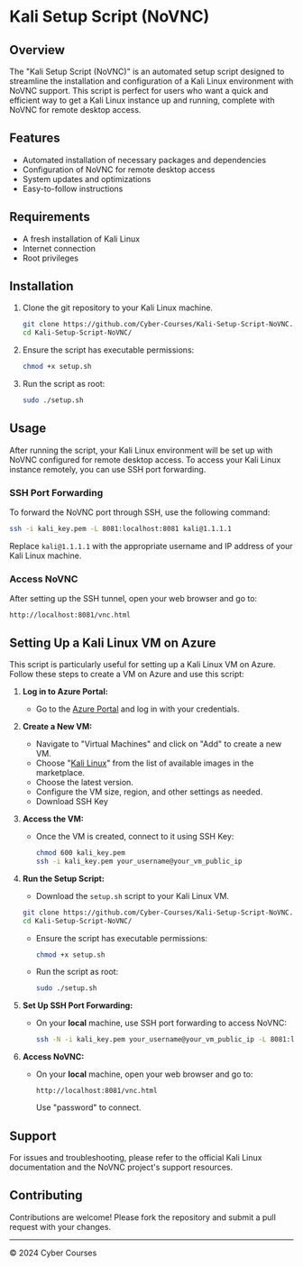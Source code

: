# Kali Setup Script (NoVNC)

## Overview

The "Kali Setup Script (NoVNC)" is an automated setup script designed to streamline the installation and configuration of a Kali Linux environment with NoVNC support. This script is perfect for users who want a quick and efficient way to get a Kali Linux instance up and running, complete with NoVNC for remote desktop access.

## Features

- Automated installation of necessary packages and dependencies
- Configuration of NoVNC for remote desktop access
- System updates and optimizations
- Easy-to-follow instructions

## Requirements

- A fresh installation of Kali Linux
- Internet connection
- Root privileges

## Installation

1. Clone the git repository to your Kali Linux machine.
    ```bash
    git clone https://github.com/Cyber-Courses/Kali-Setup-Script-NoVNC.git
    cd Kali-Setup-Script-NoVNC/
    ```
2. Ensure the script has executable permissions:
    ```bash
    chmod +x setup.sh
    ```
3. Run the script as root:
    ```bash
    sudo ./setup.sh
    ```

## Usage

After running the script, your Kali Linux environment will be set up with NoVNC configured for remote desktop access. To access your Kali Linux instance remotely, you can use SSH port forwarding.

### SSH Port Forwarding

To forward the NoVNC port through SSH, use the following command:
```bash
ssh -i kali_key.pem -L 8081:localhost:8081 kali@1.1.1.1 
```

Replace `kali@1.1.1.1` with the appropriate username and IP address of your Kali Linux machine.

### Access NoVNC

After setting up the SSH tunnel, open your web browser and go to:
```
http://localhost:8081/vnc.html
```

## Setting Up a Kali Linux VM on Azure

This script is particularly useful for setting up a Kali Linux VM on Azure. Follow these steps to create a VM on Azure and use this script:

1. **Log in to Azure Portal:**
   - Go to the [Azure Portal](https://portal.azure.com) and log in with your credentials.

2. **Create a New VM:**
   - Navigate to "Virtual Machines" and click on "Add" to create a new VM.
   - Choose "[Kali Linux](https://portal.azure.com/#view/Microsoft_Azure_Marketplace/GalleryItemDetailsBladeNopdl/id/kali-linux.kali)" from the list of available images in the marketplace.
   - Choose the latest version.
   - Configure the VM size, region, and other settings as needed.
   - Download SSH Key

3. **Access the VM:**
   - Once the VM is created, connect to it using SSH Key:
     ```bash
     chmod 600 kali_key.pem
     ssh -i kali_key.pem your_username@your_vm_public_ip
     ```

4. **Run the Setup Script:**
   - Download the `setup.sh` script to your Kali Linux VM.
    ```bash
    git clone https://github.com/Cyber-Courses/Kali-Setup-Script-NoVNC.git
    cd Kali-Setup-Script-NoVNC/
    ```
   - Ensure the script has executable permissions:
     ```bash
     chmod +x setup.sh
     ```
   - Run the script as root:
     ```bash
     sudo ./setup.sh
     ```

6. **Set Up SSH Port Forwarding:**
   - On your **local** machine, use SSH port forwarding to access NoVNC:
     ```bash
     ssh -N -i kali_key.pem your_username@your_vm_public_ip -L 8081:localhost:8081
     ```

7. **Access NoVNC:**
   - On your **local** machine, open your web browser and go to:
     ```
     http://localhost:8081/vnc.html
     ```
     Use "password" to connect.
     
## Support

For issues and troubleshooting, please refer to the official Kali Linux documentation and the NoVNC project's support resources.

## Contributing

Contributions are welcome! Please fork the repository and submit a pull request with your changes.


---

© 2024 Cyber Courses


